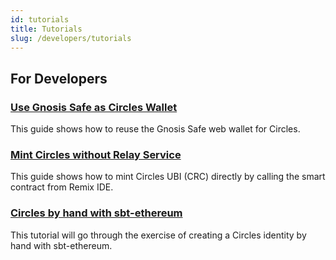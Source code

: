 ```yaml
---
id: tutorials
title: Tutorials
slug: /developers/tutorials
---
```


## For Developers

### [Use Gnosis Safe as Circles Wallet](tutorials/gnosis-safe-as-wallet.mdx)

This guide shows how to reuse the Gnosis Safe web wallet for Circles.

### [Mint Circles without Relay Service](tutorials/mint-crc-no-relay-service.mdx)

This guide shows how to mint Circles UBI (CRC) directly by calling the smart contract from Remix IDE.

### [Circles by hand with sbt-ethereum](tutorials/circles-by-hand-with-sbt-ethereum.md)

This tutorial will go through the exercise of creating a Circles identity by hand with sbt-ethereum.



